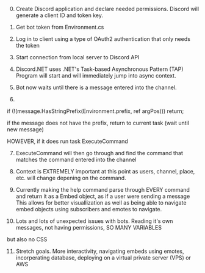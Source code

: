 0. Create Discord application and declare needed permissions. Discord will generate a client ID and token key.

1. Get bot token from Environment.cs

2. Log in to client using a type of OAuth2 authentication that only needs the token

3. Start connection from local server to Discord API

4. Discord.NET uses .NET's Task-based Asynchronous Pattern (TAP)
Program will start and will immediately jump into async context.

5. Bot now waits until there is a message entered into the channel.

6. 
if (!(message.HasStringPrefix(Environment.prefix, ref argPos))) return;

if the message does not have the prefix, return to current task (wait until new message)

HOWEVER, if it does run task ExecuteCommand

7. ExecuteCommand will then go through and find the command that matches the command entered into the channel

8. Context is EXTREMELY important at this point as users, channel, place, etc. will change depening on the command.

9. Currently making the help command parse through EVERY command and return it as a Embed object, as if a user were sending a message
This allows for better visuallization as well as being able to navigate embed objects using subscribers and emotes to navigate.

10. Lots and lots of unexpected issues with bots. 
Reading it's own messages, not having permissions, SO MANY VARIABLES

but also no CSS

11. Stretch goals. More interactivity, navigating embeds using emotes, incorperating database, deploying on a virtual private server (VPS) or AWS
